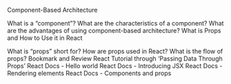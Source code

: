 Component-Based Architecture

What is a “component”?
What are the characteristics of a component?
What are the advantages of using component-based architecture?
What is Props and How to Use it in React

What is “props” short for?
How are props used in React?
What is the flow of props?
Bookmark and Review
React Tutorial through ‘Passing Data Through Props’
React Docs - Hello world
React Docs - Introducing JSX
React Docs - Rendering elements
React Docs - Components and props
